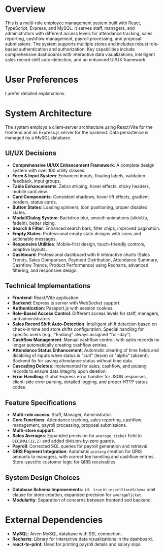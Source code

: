 # Overview
This is a multi-role employee management system built with React, TypeScript, Express, and MySQL. It serves staff, managers, and administrators with different access levels for attendance tracking, sales reporting, cashflow management, payroll processing, and proposal submissions. The system supports multiple stores and includes robust role-based authentication and authorization. Key capabilities include comprehensive dashboards with interactive data visualizations, intelligent sales record shift auto-detection, and an enhanced UI/UX framework.

# User Preferences
I prefer detailed explanations.

# System Architecture
The system employs a client-server architecture using React/Vite for the frontend and an Express.js server for the backend. Data persistence is managed by a MySQL database.

## UI/UX Decisions
- **Comprehensive UI/UX Enhancement Framework**: A complete design system with over 100 utility classes.
- **Form & Input System**: Enhanced inputs, floating labels, validation feedback, input groups.
- **Table Enhancements**: Zebra striping, hover effects, sticky headers, mobile card view.
- **Card Components**: Consistent shadows, hover lift effects, gradient borders, status cards.
- **Button States**: Loading spinners, icon positioning, proper disabled states.
- **Modal/Dialog System**: Backdrop blur, smooth animations (slideUp, fadeIn), better sizing.
- **Search & Filter**: Enhanced search bars, filter chips, improved pagination.
- **Empty States**: Professional empty state designs with icons and actionable messages.
- **Responsive Utilities**: Mobile-first design, touch-friendly controls, adaptive layouts.
- **Dashboard**: Professional dashboard with 6 interactive charts (Sales Trends, Sales Comparison, Payment Distribution, Attendance Summary, Cashflow Trends, Product Performance) using Recharts, advanced filtering, and responsive design.

## Technical Implementations
- **Frontend**: React/Vite application.
- **Backend**: Express.js server with WebSocket support.
- **Authentication**: Passport.js with session cookies.
- **Role-Based Access Control**: Different access levels for staff, managers, and administrators.
- **Sales Record Shift Auto-Detection**: Intelligent shift detection based on check-in time and store shifts configuration. Special handling for specific users (e.g., "Endang" always assigned "full-day").
- **Cashflow Management**: Manual cashflow control, with sales records no longer automatically creating cashflow entries.
- **Attendance Status Enhancement**: Automatic clearing of time fields and disabling of inputs when status is "cuti" (leave) or "alpha" (absent). Backend fix for saving attendance status without time data.
- **Cascading Deletes**: Implemented for sales, cashflow, and piutang records to ensure data integrity upon deletion.
- **Error Handling**: Global Express error handler for JSON responses, client-side error parsing, detailed logging, and proper HTTP status codes.

## Feature Specifications
- **Multi-role access**: Staff, Manager, Administrator.
- **Core Functions**: Attendance tracking, sales reporting, cashflow management, payroll processing, proposal submissions.
- **Multi-store support**.
- **Sales Averages**: Expanded precision for `average_ticket` field to `DECIMAL(12,2)` and added division-by-zero guards.
- **Payroll**: Corrected SQL queries for payroll generation and retrieval.
- **QRIS Payment Integration**: Automatic `piutang` creation for QRIS amounts to managers, with correct fee handling and cashflow entries. Store-specific customer logic for QRIS receivables.

## System Design Choices
- **Database Schema Improvements**: `id: true` in `insertStoreSchema` omit clause for store creation, expanded precision for `averageTicket`.
- **Modularity**: Separation of concerns between frontend and backend.

# External Dependencies
- **MySQL**: Aiven MySQL database with SSL connection.
- **Recharts**: Library for interactive data visualizations in the dashboard.
- **react-to-print**: Used for printing payroll details and salary slips.